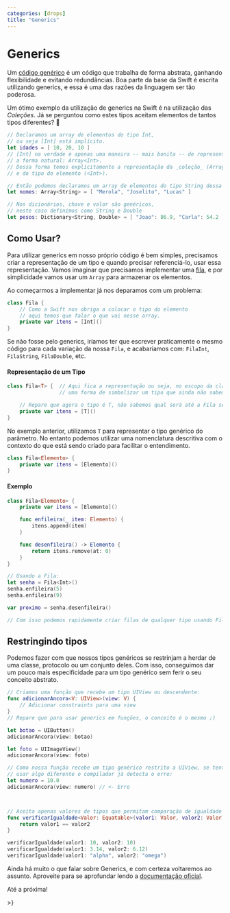 ```yaml
---
categories: [drops]
title: "Generics"
---
```


# Generics
Um [código genérico][wiki-generics] é um código que trabalha de forma abstrata, ganhando flexibilidade e evitando redundâncias. Boa parte da base da Swift é escrita utilizando generics, e essa é uma das razões da linguagem ser tão poderosa.

Um ótimo exemplo da utilização de generics na Swift é na utilização das _Coleções_. Já se perguntou como estes tipos aceitam elementos de tantos tipos diferentes? 🤔

```swift
// Declaramos um array de elementos do tipo Int,
// ou seja [Int] está implícito.
let idades = [ 10, 20, 10 ]
// [Int] na verdade é apenas uma maneira -- mais bonita -- de representar
// a forma natural: Array<Int>.
// Dessa forma temos explicitamente a representação da _coleção_ (Array)
// e do tipo do elemento (<Int>).

// Então podemos declaramos um array de elementos do tipo String dessa forma:
let nomes: Array<String> = [ "Merola", "Joselito", "Lucas" ]

// Nos dicionários, chave e valor são genéricos,
// neste caso definimos como String e Double
let pesos: Dictionary<String, Double> = [ "Joao": 86.9, "Carla": 54.2 ]
```

## Como Usar?
Para utilizar generics em nosso próprio código é bem simples, precisamos criar a representação de um tipo e quando precisar referenciá-lo, usar essa representação. Vamos imaginar que precisamos implementar uma [fila][wiki-fifo], e por simplicidade vamos usar um `Array` para armazenar os elementos.

Ao começarmos a implementar já nos deparamos com um problema:
```swift
class Fila {
    // Como a Swift nos obriga a colocar o tipo do elemento
    // aqui temos que falar o que vai nesse array.
    private var itens = [Int]()
}
```

Se não fosse pelo generics, iríamos ter que escrever praticamente o mesmo código para cada variação da nossa `Fila`, e acabaríamos com: `FilaInt`, `FilaString`, `FilaDouble`, etc.

#### Representação de um Tipo
```swift
class Fila<T> {  // Aqui fica a representação ou seja, no escopo da classe criamos
                 // uma forma de simbolizar um tipo que ainda não sabemos qual é.

    // Repare que agora o tipo é T, não sabemos qual será até a Fila ser utilizada.
    private var itens = [T]()
}
```

No exemplo anterior, utilizamos `T` para representar o tipo genérico do parâmetro. No entanto podemos utilizar uma nomenclatura descritiva com o contexto do que está sendo criado para facilitar o entendimento.
```swift
class Fila<Elemento> {
    private var itens = [Elemento]()
}
```

#### Exemplo
```swift
class Fila<Elemento> {
    private var itens = [Elemento]()

    func enfileira(_ item: Elemento) {
        itens.append(item)
    }

    func desenfileira() -> Elemento {
        return itens.remove(at: 0)
    }
}

// Usando a Fila:
let senha = Fila<Int>()
senha.enfileira(5)
senha.enfileira(9)

var proximo = senha.desenfileira()

// Com isso podemos rapidamente criar filas de qualquer tipo usando Fila<Tipo> :)
```

## Restringindo tipos
Podemos fazer com que nossos tipos genéricos se restrinjam a herdar de uma classe, protocolo ou um conjunto deles. Com isso, conseguimos dar um pouco mais especificidade para um tipo genérico sem ferir o seu conceito abstrato.

```swift
// Criamos uma função que recebe um tipo UIView ou descendente:
func adicionarAncora<V: UIView>(view: V) {
    // Adicionar constraints para uma view
}
// Repare que para usar generics em funções, o conceito é o mesmo ;)

let botao = UIButton()
adicionarAncora(view: botao)

let foto = UIImageView()
adicionarAncora(view: foto)

// Como nossa função recebe um tipo genérico restrito a UIView, se tentarmos
// usar algo diferente o compilador já detecta o erro:
let numero = 10.0
adicionarAncora(view: numero) // <- Erro



// Aceita apenas valores de tipos que permitam comparação de igualdade
func verificarIgualdade<Valor: Equatable>(valor1: Valor, valor2: Valor) -> Bool {
    return valor1 == valor2
}

verificarIgualdade(valor1: 10, valor2: 10)
verificarIgualdade(valor1: 3.14, valor2: 6.12)
verificarIgualdade(valor1: "alpha", valor2: "omega")
```

Ainda há muito o que falar sobre Generics, e com certeza voltaremos ao assunto.
Aproveite para se aprofundar lendo a [documentação oficial][doc-generics].

Até a próxima!

\>}

[wiki-generics]:https://pt.wikipedia.org/wiki/Programação_genérica
[wiki-fifo]: https://pt.wikipedia.org/wiki/FIFO
[doc-generics]: https://developer.apple.com/library/content/documentation/Swift/Conceptual/Swift_Programming_Language/Generics.html
